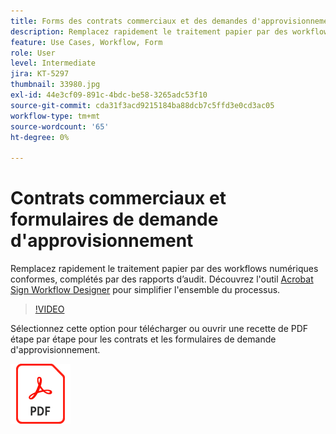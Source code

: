```yaml
---
title: Forms des contrats commerciaux et des demandes d'approvisionnement
description: Remplacez rapidement le traitement papier par des workflows numériques conformes, complétés par des rapports d’audit
feature: Use Cases, Workflow, Form
role: User
level: Intermediate
jira: KT-5297
thumbnail: 33980.jpg
exl-id: 44e3cf09-891c-4bdc-be58-3265adc53f10
source-git-commit: cda31f3acd9215184ba88dcb7c5ffd3e0cd3ac05
workflow-type: tm+mt
source-wordcount: '65'
ht-degree: 0%

---
```


# Contrats commerciaux et formulaires de demande d&#39;approvisionnement

Remplacez rapidement le traitement papier par des workflows numériques conformes, complétés par des rapports d’audit. Découvrez l&#39;outil [Acrobat Sign Workflow Designer](../admin/building-a-custom-workflow.md) pour simplifier l&#39;ensemble du processus.

>[!VIDEO](https://video.tv.adobe.com/v/33980?quality=12&learn=on&hidetitle=true)

Sélectionnez cette option pour télécharger ou ouvrir une recette de PDF étape par étape pour les contrats et les formulaires de demande d&#39;approvisionnement.

[![Télécharger la recette du PDF](../assets/acrobat_PDF_96.png)](../assets/adobe-sign_set_up_a_workflow_use_case.pdf)
